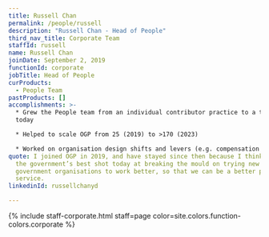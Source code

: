 ```yaml
---
title: Russell Chan
permalink: /people/russell
description: "Russell Chan - Head of People"
third_nav_title: Corporate Team
staffId: russell
name: Russell Chan
joinDate: September 2, 2019
functionId: corporate
jobTitle: Head of People
curProducts:
  - People Team
pastProducts: []
accomplishments: >-
  * Grew the People team from an individual contributor practice to a team of 4
  today

  * Helped to scale OGP from 25 (2019) to >170 (2023)

  * Worked on organisation design shifts and levers (e.g. compensation schemes, performance management, management practices, resource allocation) to adapt to OGP's shifting organisation size and context
quote: I joined OGP in 2019, and have stayed since then because I think it is
  the government’s best shot today at breaking the mould on trying new ways for
  government organisations to work better, so that we can be a better public
  service.
linkedinId: russellchanyd

---
```


{% include staff-corporate.html staff=page color=site.colors.function-colors.corporate %}
